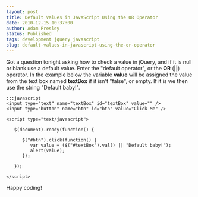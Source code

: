 ```yaml
---
layout: post
title: Default Values in JavaScript Using the OR Operator
date: 2010-12-15 10:37:00
author: Adam Presley
status: Published
tags: development jquery javascript
slug: default-values-in-javascript-using-the-or-operator
---
```


Got a question tonight asking how to check a value in jQuery, and if it
is null or blank use a default value. Enter the "default operator", or
the **OR** (**||**) operator. In the example below the variable
**value** will be assigned the value from the text box named **textBox** if it
isn't "false", or empty. If it is we then use the string "Default baby!".

	:::javascript
	<input type="text" name="textBox" id="textBox" value="" />
	<input type="button" name="btn" id="btn" value="Click Me" />

	<script type="text/javascript">

	   $(document).ready(function() {

	      $("#btn").click(function() {
	         var value = ($("#textBox").val() || "Default baby!");
	         alert(value);
	      });   

	   });

	</script>

Happy coding!
